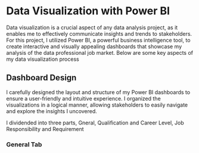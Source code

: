 # Data Visualization with Power BI

Data visualization is a crucial aspect of any data analysis project, as it enables me to effectively communicate insights and trends to stakeholders. 
For this project, I utilized Power BI, a powerful business intelligence tool, to create interactive and visually appealing dashboards that showcase my
analysis of the data professional job market. Below are some key aspects of my data visualization process

## Dashboard Design
I carefully designed the layout and structure of my Power BI dashboards to ensure a user-friendly and intuitive experience. 
I organized the visualizations in a logical manner, allowing stakeholders to easily navigate and explore the insights I uncovered.

I dividended into three parts, Gneral, Qualification and Career Level, Job Responsibility and Requirement

### General Tab
